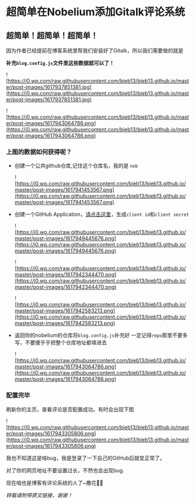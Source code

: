 # 超简单在Nobelium添加Gitalk评论系统

## 超简单！超简单！超简单！

因为作者已经提前在博客系统里帮我们安装好了Gitalk，所以我们需要做的就是

**补充`blog.config.js`文件里这些数据就可以了！**

![https://i0.wp.com/raw.githubusercontent.com/bieb13/bieb13.github.io/master/post-images/1617937851381.jpg](https://i0.wp.com/raw.githubusercontent.com/bieb13/bieb13.github.io/master/post-images/1617937851381.jpg)

![https://i0.wp.com/raw.githubusercontent.com/bieb13/bieb13.github.io/master/post-images/1617943064786.png](https://i0.wp.com/raw.githubusercontent.com/bieb13/bieb13.github.io/master/post-images/1617943064786.png)

### 上图的数据如何获得呢？

- 创建一个公共github仓库,记住这个仓库名，我的是 `nob`
    
    ![https://i0.wp.com/raw.githubusercontent.com/bieb13/bieb13.github.io/master/post-images/1617941453567.png](https://i0.wp.com/raw.githubusercontent.com/bieb13/bieb13.github.io/master/post-images/1617941453567.png)
    
- 创建一个GitHub Application，[请点击这里](https://github.com/settings/applications/new)，生成`client id`和`client secret`
    
    ![https://i0.wp.com/raw.githubusercontent.com/bieb13/bieb13.github.io/master/post-images/1617949445676.png](https://i0.wp.com/raw.githubusercontent.com/bieb13/bieb13.github.io/master/post-images/1617949445676.png)
    
    ![https://i0.wp.com/raw.githubusercontent.com/bieb13/bieb13.github.io/master/post-images/1617942344470.png](https://i0.wp.com/raw.githubusercontent.com/bieb13/bieb13.github.io/master/post-images/1617942344470.png)
    
    ![https://i0.wp.com/raw.githubusercontent.com/bieb13/bieb13.github.io/master/post-images/1617942583213.png](https://i0.wp.com/raw.githubusercontent.com/bieb13/bieb13.github.io/master/post-images/1617942583213.png)
    
- 返回你的nobelium的仓库将`blog.config.js`补充好
一定记得`repo`那里不要多写，不要傻乎乎把整个仓库地址都填进去
    
    ![https://i0.wp.com/raw.githubusercontent.com/bieb13/bieb13.github.io/master/post-images/1617943064786.png](https://i0.wp.com/raw.githubusercontent.com/bieb13/bieb13.github.io/master/post-images/1617943064786.png)
    

### 配置完毕

刷新你的主页，查看评论是否配置成功。有时会出现下图

![https://i0.wp.com/raw.githubusercontent.com/bieb13/bieb13.github.io/master/post-images/1617943305806.png](https://i0.wp.com/raw.githubusercontent.com/bieb13/bieb13.github.io/master/post-images/1617943305806.png)

我也不知道这是啥bug，我是登录了一下自己的GitHub后就变正常了。

对了你的网页地址不要设置过长，不然也会出现bug.

现在咱也是博客有评论系统的人了~撒花💐🌺

*转载请附带原文链接，谢谢！*